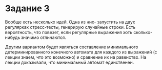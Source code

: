 # Задание 3

Вообще есть несколько идей. Одна из них- запустить
на двух регулярках стресс-тесты, генерирую случайные строки. Есть вероятность, что повезет, если регулярные выражения хоть сколько-нибудь значимо отличаются.

Другим вариантом будет являться составление минимального детерминированного конечного автомата для каждого из выражений (с лекции знаем, что это возможно) и сравнение их на равенство. На лекции доказывали, что минимальный автомат единственен.
